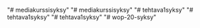 "# mediakurssisyksy" 
"# mediakurssisyksy" 
"# tehtava1syksy" 
"# tehtava1syksy" 
"# tehtava1syksy" 
"# wop-20-syksy" 
